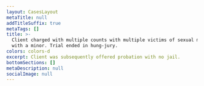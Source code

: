 ```yaml
---
layout: CasesLayout
metaTitle: null
addTitleSuffix: true
metaTags: []
title: >-
  Client charged with multiple counts with multiple victims of sexual misconduct
  with a minor. Trial ended in hung-jury.
colors: colors-d
excerpt: Client was subsequently offered probation with no jail.
bottomSections: []
metaDescription: null
socialImage: null
---
```

